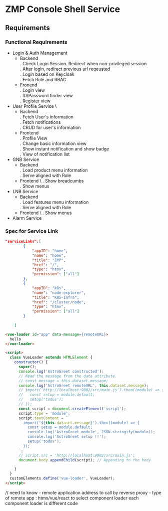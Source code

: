 # ZMP Console Shell Service

## Requirements

### Functional Requirements

- Login & Auth Management
  - Backend \
    . Check Login Session. Redirect when non-privileged session \
    . After login, redirect previous url reqeusted \
    . Login based on Keycloak \
    . Fetch Role and RBAC
  - Fronend \
    . Login view \
    . ID/Password finder view \
    . Register view
- User Profile Service \
  - Backend \
    . Fetch User's information \
    . Fetch notifications \
    . CRUD for user's information
  - Frontend \
    . Profile View \
    . Change basic information view \
    . Show instant notification and show badge \
    . View of notification list
- GNB Service
  - Backend \
    . Load product menu information \
    . Serve aligned with Role
  - Frontend \ 
    . Show breadcumbs \
    . Show menus
- LNB Service
  - Backend \
    . Load features menu information \
    . Serve aligned with Role
  - Frontend \ 
    . Show menus 
- Alarm Service




### Spec for Service Link

```json
"serviceLinks":[
        {
            "appID": "home",
            "name": "home",
            "title": "ZMP",
            "href": "/",
            "type": "htmx",
            "permission": ["all"]
        },
        {
            "appID": "k8s",
            "name": "node-explorer",
            "title": "K8S-Infra",
            "href": "/cluster/node",
            "type": "htmx",
            "permission": ["all"]
        }
        
    ]
```
``` html
<vue-loader id="app" data-message={remoteURL}>
  hello
</vue-loader>

<script>
  class VueLoader extends HTMLElement {
    constructor() {
      super();
      console.log('AstroGreet constructed');
      // Read the message from the data attribute.
      // const message = this.dataset.message;
      console.log('AstroGreet remoteURL', this.dataset.message);
      // import('http://localhost:9002/src/main.js').then((module) => {
      //   const setup = module.default;
      //   setup('todos');
      // });
      const script = document.createElement('script');
      script.type = 'module';
      script.textContent = `
        import('${this.dataset.message}').then((module) => {
          const setup = module.default;
          console.log('AstroGreet module', JSON.stringify(module));
          console.log('AstroGreet setup !!');
          setup('todos');
        });
      `;
      // script.src = 'http://localhost:9002/src/main.js';
      document.body.appendChild(script); // Appending to the body

    }
  }
  customElements.define('vue-loader', VueLoader);
</script>
```

 // need to know
    - remote application address to call by reverse proxy
    - type of remote app : htmx/vue/react to select component loader
      each component loader is different code